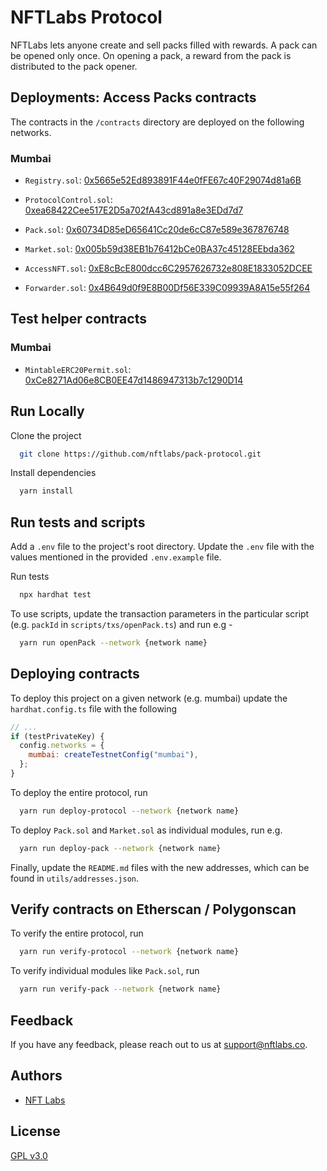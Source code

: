 # NFTLabs Protocol

NFTLabs lets anyone create and sell packs filled with rewards. A pack can be opened only once. On opening a pack, a reward
from the pack is distributed to the pack opener.

## Deployments: Access Packs contracts

The contracts in the `/contracts` directory are deployed on the following networks.

### Mumbai

- `Registry.sol`: [0x5665e52Ed893891F44e0fFE67c40F29074d81a6B](https://mumbai.polygonscan.com/address/0x5665e52Ed893891F44e0fFE67c40F29074d81a6B#code)

- `ProtocolControl.sol`: [0xea68422Cee517E2D5a702fA43cd891a8e3EDd7d7](https://mumbai.polygonscan.com/address/0xea68422Cee517E2D5a702fA43cd891a8e3EDd7d7#code)

- `Pack.sol`: [0x60734D85eD65641Cc20de6cC87e589e367876748](https://mumbai.polygonscan.com/address/0x60734D85eD65641Cc20de6cC87e589e367876748#code)

- `Market.sol`: [0x005b59d38EB1b76412bCe0BA37c45128EEbda362](https://mumbai.polygonscan.com/address/0x005b59d38EB1b76412bCe0BA37c45128EEbda362#code)

- `AccessNFT.sol`: [0xE8cBcE800dcc6C2957626732e808E1833052DCEE](https://mumbai.polygonscan.com/address/0xE8cBcE800dcc6C2957626732e808E1833052DCEE#code)

- `Forwarder.sol`: [0x4B649d0f9E8B00Df56E339C09939A8A15e55f264](https://mumbai.polygonscan.com/address/0x4B649d0f9E8B00Df56E339C09939A8A15e55f264#code)

## Test helper contracts

### Mumbai

- `MintableERC20Permit.sol`: [0xCe8271Ad06e8CB0EE47d1486947313b7c1290D14](https://mumbai.polygonscan.com/address/0xCe8271Ad06e8CB0EE47d1486947313b7c1290D14#code)

## Run Locally

Clone the project

```bash
  git clone https://github.com/nftlabs/pack-protocol.git
```

Install dependencies

```bash
  yarn install
```

## Run tests and scripts

Add a `.env` file to the project's root directory. Update the `.env` file with the values mentioned in the provided `.env.example` file.

Run tests

```bash
  npx hardhat test
```

To use scripts, update the transaction parameters in the particular script (e.g. `packId` in `scripts/txs/openPack.ts`) and run e.g -

```bash
  yarn run openPack --network {network name}
```

## Deploying contracts

To deploy this project on a given network (e.g. mumbai) update the `hardhat.config.ts` file with the following

```javascript
// ...
if (testPrivateKey) {
  config.networks = {
    mumbai: createTestnetConfig("mumbai"),
  };
}
```

To deploy the entire protocol, run

```bash
  yarn run deploy-protocol --network {network name}
```

To deploy `Pack.sol` and `Market.sol` as individual modules, run e.g.

```bash
  yarn run deploy-pack --network {network name}
```

Finally, update the `README.md` files with the new addresses, which can be found in `utils/addresses.json`.

## Verify contracts on Etherscan / Polygonscan

To verify the entire protocol, run

```bash
  yarn run verify-protocol --network {network name}
```

To verify individual modules like `Pack.sol`, run

```bash
  yarn run verify-pack --network {network name}
```

## Feedback

If you have any feedback, please reach out to us at support@nftlabs.co.

## Authors

- [NFT Labs](https://github.com/nftlabs)

## License

[GPL v3.0](https://choosealicense.com/licenses/gpl-3.0/)
